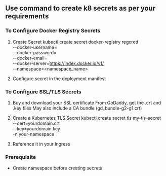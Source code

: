 ## Use command to create k8 secrets as per your requirements

###  To  Configure Docker Registry Secrets

1. Create Secret
  kubectl create secret docker-registry regcred \
  --docker-username=<your-dockerhub-username> \
  --docker-password=<your-dockerhub-password> \
  --docker-email=<your-email> \
  --docker-server=https://index.docker.io/v1/ \
  --namespace=<namespace_name>

2. Configure secret in the deployment manifest

### To Configure SSL/TLS Secrets

1. Buy and download your SSL certificate
  	From GoDaddy, get the .crt and .key files
  	May also include a CA bundle (gd_bundle-g2-g1.crt)

2. Create a Kubernetes TLS Secret
kubectl create secret tls my-tls-secret \
  --cert=yourdomain.crt \
  --key=yourdomain.key \
  -n your-namespace

3. Reference it in your Ingress


### Prerequisite

- Create namespace before creating secrets
